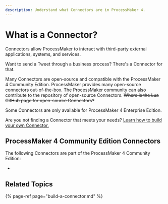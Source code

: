 ```yaml
---
description: Understand what Connectors are in ProcessMaker 4.
---
```


# What is a Connector?

Connectors allow ProcessMaker to interact with third-party external applications, systems, and services.

Want to send a Tweet through a business process? There's a Connector for that.

Many Connectors are open-source and compatible with the ProcessMaker 4 Community Edition. ProcessMaker provides many open-source connectors out-of-the-box. The ProcessMaker community can also contribute to the repository of open-source Connectors. ~~Where is the Lua GitHub page for open-source Connectors?~~

Some Connectors are only available for ProcessMaker 4 Enterprise Edition.

Are you not finding a Connector that meets your needs? [Learn how to build your own Connector.](build-a-connector.md)

## ProcessMaker 4 Community Edition Connectors

The following Connectors are part of the ProcessMaker 4 Community Edition:

* 
## Related Topics

{% page-ref page="build-a-connector.md" %}

